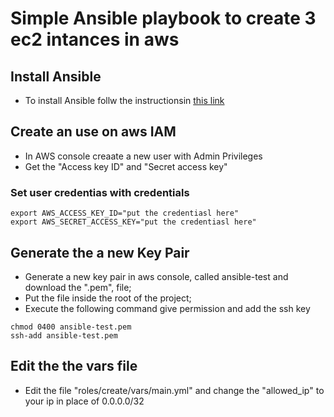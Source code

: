 # Simple Ansible playbook to create 3 ec2 intances in aws

## Install Ansible
   - To install Ansible follw the instructionsin [this link](https://docs.ansible.com/ansible/latest/installation_guide/intro_installation.html)

## Create an use on aws IAM
   - In AWS console creaate a new user with Admin Privileges
   - Get the "Access key ID" and "Secret access key"
     
### Set user credentias with credentials
   ```shell
   export AWS_ACCESS_KEY_ID="put the credentiasl here"
   export AWS_SECRET_ACCESS_KEY="put the credentiasl here"

   ```

## Generate the a new Key Pair
   - Generate a new key pair in aws console, called ansible-test and download the ".pem", file;
   - Put the file inside the root of the project;
   - Execute the following command give permission and add the ssh key

   ```shell
   chmod 0400 ansible-test.pem
   ssh-add ansible-test.pem
   ```

## Edit the the vars file
   - Edit the file "roles/create/vars/main.yml" and change the "allowed_ip" to your ip in place of 0.0.0.0/32